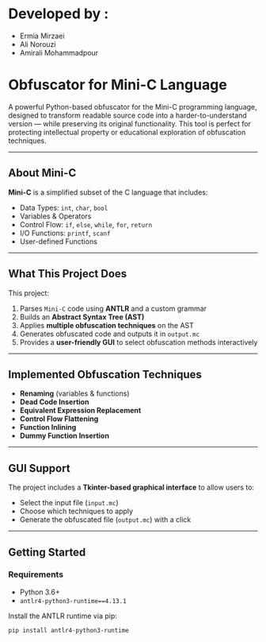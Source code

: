# Developed by :
- Ermia Mirzaei
- Ali Norouzi
- Amirali Mohammadpour
# Obfuscator for Mini-C Language

A powerful Python-based obfuscator for the Mini-C programming language, designed to transform readable source code into a harder-to-understand version — while preserving its original functionality. This tool is perfect for protecting intellectual property or educational exploration of obfuscation techniques.

---

## About Mini-C

**Mini-C** is a simplified subset of the C language that includes:

- Data Types: `int`, `char`, `bool`  
- Variables & Operators  
- Control Flow: `if`, `else`, `while`, `for`, `return`  
- I/O Functions: `printf`, `scanf`  
- User-defined Functions  

---

## What This Project Does

This project:
1. Parses `Mini-C` code using **ANTLR** and a custom grammar
2. Builds an **Abstract Syntax Tree (AST)**
3. Applies **multiple obfuscation techniques** on the AST
4. Generates obfuscated code and outputs it in `output.mc`
5. Provides a **user-friendly GUI** to select obfuscation methods interactively

---

## Implemented Obfuscation Techniques

- **Renaming** (variables & functions)
- **Dead Code Insertion**
- **Equivalent Expression Replacement**
- **Control Flow Flattening**
- **Function Inlining**
- **Dummy Function Insertion**

---

## GUI Support

The project includes a **Tkinter-based graphical interface** to allow users to:
- Select the input file (`input.mc`)
- Choose which techniques to apply
- Generate the obfuscated file (`output.mc`) with a click

---

## Getting Started

###  Requirements
- Python 3.6+
- `antlr4-python3-runtime==4.13.1`

Install the ANTLR runtime via pip:
```bash
pip install antlr4-python3-runtime